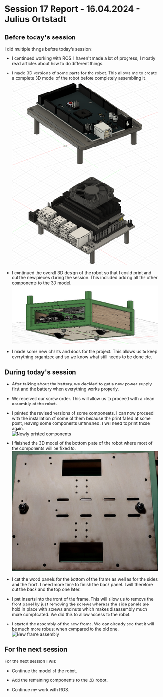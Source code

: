 # Session 17 Report - 16.04.2024 - Julius Ortstadt

## Before today's session
I did multiple things before today's session:
- I continued working with ROS. 
I haven't made a lot of progress, I mostly read articles about how to do different things.

- I made 3D versions of some parts for the robot. 
This allows me to create a complete 3D model of the robot before completely assembling it.\
![Arduino Assembly](/Documentation/Robo3/Session_Reports/Julius/Pictures/Session_17/Arduino_Assembly.png)\
![Jetson Assembly](/Documentation/Robo3/Session_Reports/Julius/Pictures/Session_17/Jetson_Assembly.png)
- I continued the overall 3D design of the robot so that I could print and cut the new pieces during the session.
This included adding all the other components to the 3D model.\
![3D model](/Documentation/Robo3/Session_Reports/Julius/Pictures/Session_17/Robot.png)

- I made some new charts and docs for the project. This allows us to keep everything organized and so we know what still needs to be done etc.


## During today's session
- After talking about the battery, we decided to get a new power supply first and the battery when everything works properly. 

- We received our screw order.
This will allow us to proceed with a clean assembly of the robot.

- I printed the revised versions of some components.
I can now proceed with the installation of some of them because the print failed at some point, leaving some components unfinished. 
I will need to print those again.\
![Newly printed components](/Documentation/Robo3/Session_Reports/Julius/Pictures/Session_17/Parts.jpg)

- I finished the 3D model of the bottom plate of the robot where most of the components will be fixed to.\
![Bottom plate](/Documentation/Robo3/Session_Reports/Julius/Pictures/Session_17/Bottom_Plate.jpg)

- I cut the wood panels for the bottom of the frame as well as for the sides and the front.
I need more time to finish the back panel. 
I will therefore cut the back and the top one later.

- I put inserts into the front of the frame.
This will allow us to remove the front panel by just removing the screws whereas the side panels are hold in place with screws and nuts which makes disassembly much more complicated.
We did this to allow access to the robot.

- I started the assembly of the new frame.
We can already see that it will be much more robust when compared to the old one.\
![New frame assembly](/Documentation/Robo3/Session_Reports/Julius/Pictures/Session_17/Frame.jpg)


## For the next session
For the next session I will:
- Continue the model of the robot.

- Add the remaining components to the 3D robot.

- Continue my work with ROS.

